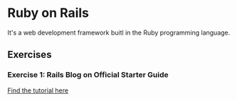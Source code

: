 # Ruby on Rails

It's a web development framework buitl in the Ruby programming language.

## Exercises
### Exercise 1: Rails Blog on Official Starter Guide
[Find the tutorial here](http://guides.rubyonrails.org/getting_started.html)


